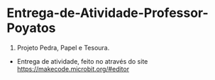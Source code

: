 # Entrega-de-Atividade-Professor-Poyatos

1) Projeto Pedra, Papel e Tesoura.
- Entrega de atividade, feito no através do site https://makecode.microbit.org/#editor
